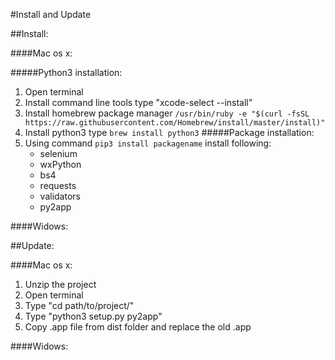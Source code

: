 #Install and Update

##Install:

####Mac os x:

#####Python3 installation:
1. Open terminal 
2. Install command line tools type "xcode-select --install"
3. Install homebrew package manager ```/usr/bin/ruby -e "$(curl -fsSL https://raw.githubusercontent.com/Homebrew/install/master/install)"```
4. Install python3 type ```brew install python3```
#####Package installation:
1. Using command ```pip3 install packagename``` install  following:
    - selenium
    - wxPython
    - bs4
    - requests
    - validators
    - py2app
    
####Widows:

##Update:

####Mac os x:

1. Unzip the project
2. Open terminal
3. Type "cd path/to/project/"
4. Type "python3 setup.py py2app"
5. Copy .app file from dist folder and replace the old .app

####Widows: